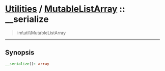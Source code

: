 # [Utilities](util.md) / [MutableListArray](util-MutableListArray.md) :: __serialize
 > im\util\MutableListArray
____

## Synopsis
```php
__serialize(): array
```
